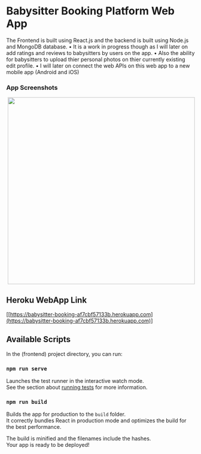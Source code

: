 # Babysitter Booking Platform Web App

The Frontend is built using React.js and the backend is built using Node.js and MongoDB database. 
• It is a work in progress though as I will later on add ratings and reviews to babysitters by users on the app. 
• Also the ability for babysitters to upload thier personal photos on thier currently existing edit profile. 
• I will later on connect the web APIs on this web app to a new mobile app (Android and iOS)

### App Screenshots
<p>
   <img src="https://github.com/dmansour2000/nodejsbabysitterbookingplatform/blob/master/Screenshot%202025-01-15%20at%204.53.39%E2%80%AFAM.png", width="500" hspace="4"/>
</p>

## Heroku WebApp Link 
[[https://babysitter-booking-af7cbf57133b.herokuapp.com](https://babysitter-booking-af7cbf57133b.herokuapp.com)]

## Available Scripts

In the (frontend) project directory, you can run:

### `npm run serve`

Launches the test runner in the interactive watch mode.<br />
See the section about [running tests](https://facebook.github.io/create-react-app/docs/running-tests) for more information.

### `npm run build`

Builds the app for production to the `build` folder.<br />
It correctly bundles React in production mode and optimizes the build for the best performance.

The build is minified and the filenames include the hashes.<br />
Your app is ready to be deployed!
